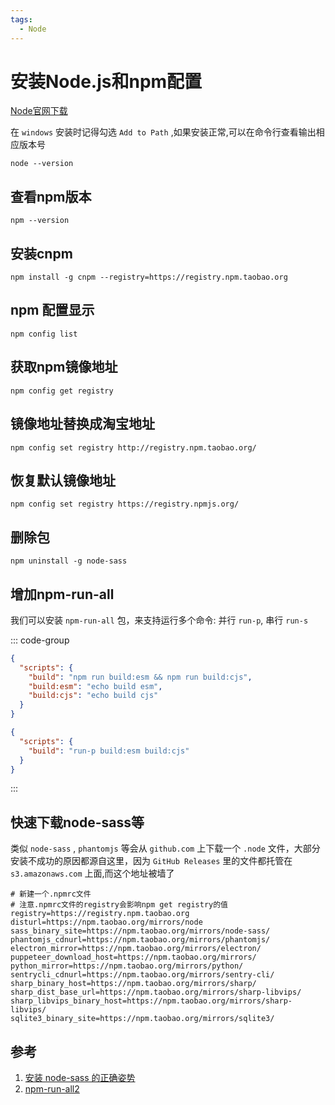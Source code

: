 ```yaml
---
tags:
  - Node
---
```

# 安装Node.js和npm配置
[Node官网下载](https://nodejs.org/en/)

在 `windows` 安装时记得勾选 `Add to Path` ,如果安装正常,可以在命令行查看输出相应版本号
```shell
node --version
```

## 查看npm版本
```shell
npm --version
```

## 安装cnpm
```shell
npm install -g cnpm --registry=https://registry.npm.taobao.org
```

## npm 配置显示
```shell
npm config list
```

## 获取npm镜像地址
```shell
npm config get registry
```

## 镜像地址替换成淘宝地址
```shell
npm config set registry http://registry.npm.taobao.org/
```

## 恢复默认镜像地址
```shell
npm config set registry https://registry.npmjs.org/
```

## 删除包
```shell
npm uninstall -g node-sass
```

## 增加npm-run-all
我们可以安装 `npm-run-all` 包，来支持运行多个命令: 并行 `run-p`, 串行 `run-s`

::: code-group
```json [改造前]
{
  "scripts": {
    "build": "npm run build:esm && npm run build:cjs",
    "build:esm": "echo build esm",
    "build:cjs": "echo build cjs"
  }
}
```
```json [改造后]
{
  "scripts": {
    "build": "run-p build:esm build:cjs"
  }
}
```
:::

## 快速下载node-sass等
类似 `node-sass` , `phantomjs` 等会从 `github.com` 上下载一个 `.node` 文件，大部分安装不成功的原因都源自这里，因为 `GitHub Releases` 里的文件都托管在 `s3.amazonaws.com` 上面,而这个地址被墙了
```shell
# 新建一个.npmrc文件
# 注意.npmrc文件的registry会影响npm get registry的值
registry=https://registry.npm.taobao.org
disturl=https://npm.taobao.org/mirrors/node
sass_binary_site=https://npm.taobao.org/mirrors/node-sass/
phantomjs_cdnurl=https://npm.taobao.org/mirrors/phantomjs/
electron_mirror=https://npm.taobao.org/mirrors/electron/
puppeteer_download_host=https://npm.taobao.org/mirrors/
python_mirror=https://npm.taobao.org/mirrors/python/
sentrycli_cdnurl=https://npm.taobao.org/mirrors/sentry-cli/
sharp_binary_host=https://npm.taobao.org/mirrors/sharp/
sharp_dist_base_url=https://npm.taobao.org/mirrors/sharp-libvips/
sharp_libvips_binary_host=https://npm.taobao.org/mirrors/sharp-libvips/
sqlite3_binary_site=https://npm.taobao.org/mirrors/sqlite3/
```

## 参考
1. [安装 node-sass 的正确姿势](https://github.com/lmk123/blog/issues/28)
1. [npm-run-all2](https://www.npmjs.com/package/npm-run-all2?activeTab=readme)
